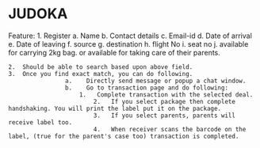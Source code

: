 # JUDOKA



Feature:
	1.	Register 
            		a.	Name
            		b.	Contact details
            		c.	Email-id
            		d.    	Date of arrival
            		e.    	Date of leaving
            		f.	source
            		g.    	destination
            		h.	flight No
            		i.	seat no
            		j.	available for carrying 2kg bag.
                  		or
                  		available for taking care of their parents.

	2.	Should be able to search based upon above field.
	3.	Once you find exact match, you can do following.
            		a.    Directly send message or popup a chat window.
            		b.    Go to transaction page and do following:
                  		1.   Complete transaction with the selected deal.
                    		2.   If you select package then complete handshaking. You will print the label put it on the package.
                    		3.   If you select parents, parents will receive label too.
                    		4.   When receiver scans the barcode on the label, (true for the parent's case too) transaction is completed.












